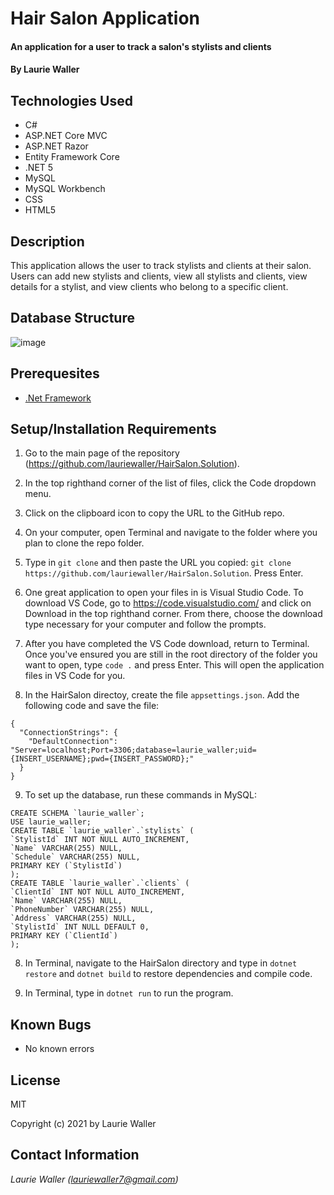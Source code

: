 # Hair Salon Application

#### An application for a user to track a salon's stylists and clients

#### By **Laurie Waller**

## Technologies Used

* C#
* ASP.NET Core MVC
* ASP.NET Razor
* Entity Framework Core
* .NET 5
* MySQL 
* MySQL Workbench
* CSS
* HTML5

## Description
This application allows the user to track stylists and clients at their salon. Users can add new stylists and clients, view all stylists and clients, view details for a stylist, and view clients who belong to a specific client. 

## Database Structure 

![image](https://user-images.githubusercontent.com/57472714/119250300-fe6a6f80-bb53-11eb-97e7-83deee75d5ef.png)

## Prerequesites
* [.Net Framework](https://dotnet.microsoft.com/download/dotnet/thank-you/sdk-2.2.106-macos-x64-installer)

## Setup/Installation Requirements

  1. Go to the main page of the repository (https://github.com/lauriewaller/HairSalon.Solution).
  2. In the top righthand corner of the list of files, click the Code dropdown menu.
  3. Click on the clipboard icon to copy the URL to the GitHub repo.
  4. On your computer, open Terminal and navigate to the folder where you plan to clone the repo folder.
  5. Type in `git clone` and then paste the URL you copied:
      `git clone https://github.com/lauriewaller/HairSalon.Solution`. Press Enter.
  6. One great application to open your files in is Visual Studio Code. To download VS Code, go to https://code.visualstudio.com/ and click on Download in the top righthand corner. From there, choose the download type necessary for your computer and follow the prompts.
  7. After you have completed the VS Code download, return to Terminal. Once you've ensured you are still in the root directory of the folder you want to open, type `code .` and press Enter. This will open the application files in VS Code for you.

  8. In the HairSalon directoy, create the file `appsettings.json`. Add the following code and save the file:

    {
      "ConnectionStrings": {
        "DefaultConnection": "Server=localhost;Port=3306;database=laurie_waller;uid={INSERT_USERNAME};pwd={INSERT_PASSWORD};"
      }
    }

  9. To set up the database, run these commands in MySQL:
  
    CREATE SCHEMA `laurie_waller`;
    USE laurie_waller;
    CREATE TABLE `laurie_waller`.`stylists` (
    `StylistId` INT NOT NULL AUTO_INCREMENT,
    `Name` VARCHAR(255) NULL,
    `Schedule` VARCHAR(255) NULL,
    PRIMARY KEY (`StylistId`)
    );
    CREATE TABLE `laurie_waller`.`clients` (
    `ClientId` INT NOT NULL AUTO_INCREMENT,
    `Name` VARCHAR(255) NULL,
    `PhoneNumber` VARCHAR(255) NULL,
    `Address` VARCHAR(255) NULL,
    `StylistId` INT NULL DEFAULT 0,
    PRIMARY KEY (`ClientId`)
    );

  8. In Terminal, navigate to the HairSalon directory and type in `dotnet restore` and `dotnet build` to restore dependencies and compile code.

  9. In Terminal, type in `dotnet run` to run the program. 


## Known Bugs

* No known errors

## License

MIT

Copyright (c) 2021 by Laurie Waller

## Contact Information

_Laurie Waller (lauriewaller7@gmail.com)_
